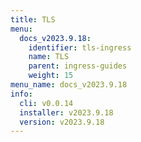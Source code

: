 ```yaml
---
title: TLS
menu:
  docs_v2023.9.18:
    identifier: tls-ingress
    name: TLS
    parent: ingress-guides
    weight: 15
menu_name: docs_v2023.9.18
info:
  cli: v0.0.14
  installer: v2023.9.18
  version: v2023.9.18
---
```


